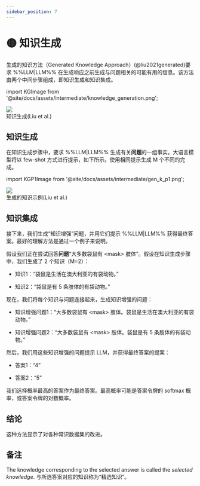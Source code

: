 ```yaml
---
sidebar_position: 7
---
```


# 🟡 知识生成

生成的知识方法（Generated Knowledge Approach）(@liu2021generated)要求 %%LLM|LLM%% 在生成响应之前生成与问题相关的可能有用的信息。该方法由两个中间步骤组成，即知识生成和知识集成。

import KGImage from '@site/docs/assets/intermediate/knowledge_generation.png';

<div style={{textAlign: 'center'}}>
  <img src={KGImage} style={{width: "750px"}} />
</div>
<div style={{textAlign: 'center'}}>
知识生成(Liu et al.)
</div>

## 知识生成

在知识生成步骤中，要求 %%LLM|LLM%% 生成有关**问题**的一组事实。大语言模型将以 few-shot 方式进行提示，如下所示。使用相同提示生成 M 个不同的完成。

import KGP1Image from '@site/docs/assets/intermediate/gen_k_p1.png';

<div style={{textAlign: 'center'}}>
  <img src={KGP1Image} style={{width: "500px"}} />
</div>
<div style={{textAlign: 'center'}}>
生成的知识示例(Liu et al.)
</div>


## 知识集成

接下来，我们生成“知识增强”问题，并用它们提示 %%LLM|LLM%% 获得最终答案。最好的理解方法是通过一个例子来说明。

假设我们正在尝试回答**问题**“大多数袋鼠有 <mask\> 肢体”。假设在知识生成步骤中，我们生成了 2 个知识（M=2）：

- 知识1：“袋鼠是生活在澳大利亚的有袋动物。”

- 知识2：“袋鼠是有 5 条肢体的有袋动物。”

现在，我们将每个知识与问题连接起来，生成知识增强的问题：

- 知识增强问题1：“大多数袋鼠有 <mask\> 肢体。袋鼠是生活在澳大利亚的有袋动物。”

- 知识增强问题2：“大多数袋鼠有 <mask\> 肢体。袋鼠是有 5 条肢体的有袋动物。”

然后，我们用这些知识增强的问题提示 LLM，并获得最终答案的提案：

- 答案1：“4”

- 答案2：“5”

我们选择概率最高的答案作为最终答案。最高概率可能是答案令牌的 softmax 概率，或答案令牌的对数概率。

## 结论

这种方法显示了对各种常识数据集的改进。

## 备注

The knowledge corresponding to the selected answer is called the _selected knowledge_.
与所选答案对应的知识称为“精选知识”。
